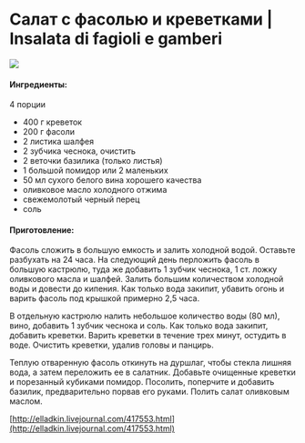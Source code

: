 # Салат с фасолью и креветками \| Insalata di fagioli e gamberi

![](https://s-media-cache-ak0.pinimg.com/564x/22/a9/0f/22a90f7c079ba78d8d73a5e9c4ac558e.jpg)

#### Ингредиенты:

4 порции

* 400 г креветок 
* 200 г фасоли 
* 2 листика шалфея 
* 2 зубчика чеснока, очистить 
* 2 веточки базилика \(только листья\) 
* 1 большой помидор или 2 маленьких 
* 50 мл сухого белого вина хорошего качества 
* оливковое масло холодного отжима 
* свежемолотый черный перец 
* соль 

#### Приготовление:

Фасоль сложить в большую емкость и залить холодной водой. Оставьте разбухать на 24 часа. На следующий день перложить фасоль в большую кастрюлю, туда же добавить 1 зубчик чеснока, 1 ст. ложку оливкового масла и шалфей. Залить большим количеством холодной воды и довести до кипения. Как только вода закипит, убавить огонь и варить фасоль под крышкой примерно 2,5 часа.

В отдельную кастрюлю налить небольшое количество воды \(80 мл\), вино, добавить 1 зубчик чеснока и соль. Как только вода закипит, добавить креветки. Варить креветки в течение трех минут, остудить в воде. Очистить креветки, удалив головы и панцирь.

Теплую отваренную фасоль откинуть на дуршлаг, чтобы стекла лишняя вода, а затем переложить ее в салатник. Добавьте очищенные креветки и порезанный кубиками помидор. Посолить, поперчите и добавить базилик, предварительно порвав его руками. Полить салат оливковым маслом.

[http://elladkin.livejournal.com/417553.html](http://elladkin.livejournal.com/417553.html)

